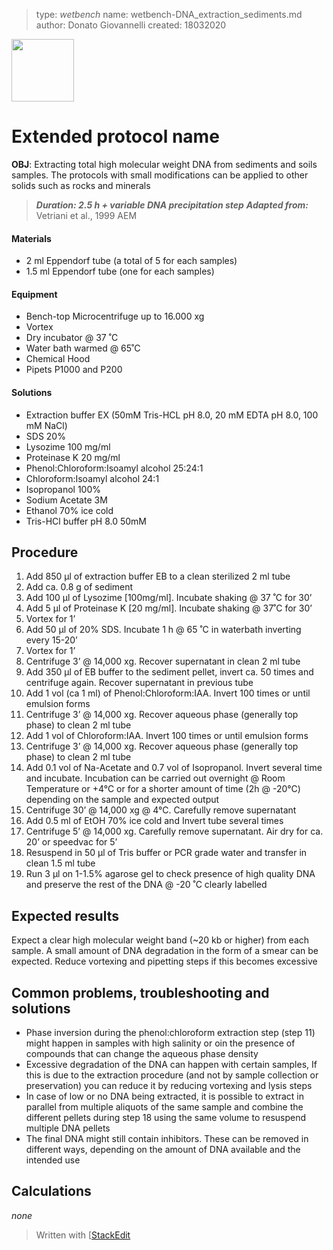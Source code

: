 > type: 		_wetbench_
> name:		wetbench-DNA_extraction_sediments.md
> author:	Donato Giovannelli
> created:	18032020
> 
 <img src="https://dgiovannelli.github.io//images/logopic/giovannellilab.png" width="100 px">
 
# Extended protocol name

**OBJ**: Extracting total high molecular weight DNA from sediments and soils samples. The protocols with small modifications can be applied to other solids such as rocks and minerals

>***Duration: 2.5 h + variable DNA precipitation step***
> ***Adapted from:*** Vetriani et al., 1999 AEM

#### Materials
- 2 ml Eppendorf tube (a total of 5 for each samples)
- 1.5 ml Eppendorf tube (one for each samples)

#### Equipment
- Bench-top  Microcentrifuge up to 16.000 xg
- Vortex
- Dry incubator @ 37 ˚C
- Water bath warmed @ 65˚C
- Chemical Hood
- Pipets P1000 and P200

#### Solutions
- Extraction buffer EX (50mM Tris-HCL pH 8.0, 20 mM EDTA pH 8.0, 100 mM NaCl)
- SDS 20%
- Lysozime 100 mg/ml
- Proteinase K 20 mg/ml
- Phenol:Chloroform:Isoamyl alcohol 25:24:1
- Chloroform:Isoamyl alcohol 24:1
- Isopropanol 100%
- Sodium Acetate 3M
- Ethanol 70% ice cold
- Tris-HCl buffer pH 8.0 50mM

## Procedure
1. Add 850 µl of extraction buffer EB to a clean sterilized 2 ml tube
2. Add ca. 0.8 g of sediment
3. Add 100 µl of Lysozime [100mg/ml]. Incubate shaking @ 37 ˚C for 30’
4. Add 5 µl of Proteinase K [20 mg/ml]. Incubate shaking @ 37˚C for 30’
5. Vortex for 1’
6. Add 50 µl of 20% SDS. Incubate 1 h @ 65 ˚C in waterbath inverting every 15-20’
7. Vortex for 1’
8. Centrifuge 3’ @ 14,000 xg. Recover supernatant in clean 2 ml tube
9. Add 350 µl of EB buffer to the sediment pellet, invert ca. 50 times and centrifuge again. Recover supernatant in previous tube
10. Add 1 vol (ca 1 ml) of Phenol:Chloroform:IAA. Invert 100 times or until emulsion forms
11.  Centrifuge 3’ @ 14,000 xg. Recover aqueous phase (generally top phase) to clean 2 ml tube
12.  Add 1 vol of Chloroform:IAA. Invert 100 times or until emulsion forms
13. Centrifuge 3’ @ 14,000 xg. Recover aqueous phase (generally top phase) to clean 2 ml tube
14. Add 0.1 vol of Na-Acetate and 0.7 vol of Isopropanol. Invert several time and incubate. Incubation can be carried out overnight @ Room Temperature or +4°C or for a shorter amount of time (2h @ -20°C) depending on the sample and expected output
15. Centrifuge 30’ @ 14,000 xg @ 4°C. Carefully remove supernatant
16. Add 0.5 ml of EtOH 70% ice cold and Invert tube several times
17.  Centrifuge 5’ @ 14,000 xg. Carefully remove supernatant. Air dry for ca. 20’ or speedvac for 5’
18. Resuspend in 50 µl of Tris buffer or PCR grade water and transfer in clean 1.5 ml tube
19.  Run 3 µl on 1-1.5% agarose gel to check presence of high quality DNA and preserve the rest of the DNA @ -20 ˚C clearly labelled

## Expected results
Expect a clear high molecular weight band (~20 kb or higher) from each sample. A small amount of DNA degradation in the form of a smear can be expected. Reduce vortexing and pipetting steps if this becomes excessive

## Common problems, troubleshooting and solutions
- Phase inversion during the phenol:chloroform extraction step (step 11) might happen in samples with high salinity or oin the presence of compounds that can change the aqueous phase density
- Excessive degradation of the DNA can happen with certain samples, If this is due to the extraction procedure (and not by sample collection or preservation) you can reduce it by reducing vortexing and lysis steps
- In case of low or no DNA being extracted, it is possible to extract in parallel from multiple aliquots of the same sample and combine the different pellets during step 18 using the same volume to resuspend multiple DNA pellets
- The final DNA might still contain inhibitors. These can be removed in different ways, depending on the amount of DNA available and the intended use

## Calculations
_none_

> Written with [[StackEdit](https://stackedit.io/)
